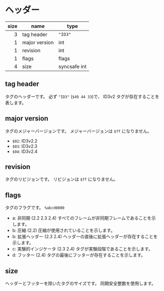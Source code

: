 # ヘッダー

| size | name          | type         |
| ---: | ------------- | ------------ |
|    3 | tag header    | `"ID3"`      |
|    1 | major version | int          |
|    1 | revision      | int          |
|    1 | flags         | flags        |
|    4 | size          | syncsafe int |

## tag header

タグのヘッダーです。
必ず `"ID3"` (`$49 44 33`)で、 ID3v2 タグが存在することを表します。

## major version

タグのメジャーバージョンです。
メジャーバージョンは `$ff` になりません。

- `$02`: ID3v2.2
- `$03`: ID3v2.3
- `$04`: ID3v2.4

## revision

タグのリビジョンです。
リビジョンは `$ff` になりません。

## flags

タグのフラグです。
`%abcd0000`

- a: 非同期 (2.2 2.3 2.4)
  すべてのフレームが非同期フレームであることを示します。
- b: 圧縮 (2.2)
  圧縮が使用されていることを示します。
- b: 拡張ヘッダー (2.3 2.4)
  ヘッダーの直後に拡張ヘッダーが存在することを示します。
- c: 実験的インジケータ (2.3 2.4)
  タグが実験段階であることを示します。
- d: フッター (2.4)
  タグの最後にフッターが存在することを示します。

## size

ヘッダーとフッターを除いたタグのサイズです。
同期安全整数を使用します。
